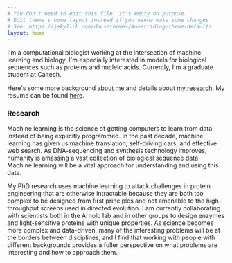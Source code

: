 ```yaml
---
# You don't need to edit this file, it's empty on purpose.
# Edit theme's home layout instead if you wanna make some changes
# See: https://jekyllrb.com/docs/themes/#overriding-theme-defaults
layout: home
---
```

I'm a computational biologist working at the intersection of machine learning and biology. I'm especially interested in models for biological sequences such as proteins and nucleic acids. Currently, I'm a graduate student at Caltech.

Here's some more background [about me](/about) and details about [my research](/research). My resume can be found [here](https://github.com/yangkky/resume/blob/master/KKY_cv.pdf).

### Research

Machine learning is the science of getting computers to learn from data instead of being explicitly programmed. In the past decade, machine learning has given us machine translation, self-driving cars, and effective web search. As DNA-sequencing and synthesis technology improves, humanity is amassing a vast collection of biological sequence data. Machine learning will be a vital approach for understanding and using this data.

My PhD research uses machine learning to attack challenges in protein engineering that are otherwise intractable because they are both too complex to be designed from first principles and not amenable to the high-throughput screens used in directed evolution. I am currently collaborating with scientists both in the Arnold lab and in other groups to design enzymes and light-sensitive proteins with unique properties. As science becomes more complex and data-driven, many of the interesting problems will be at the borders between disciplines, and I find that working with people with different backgrounds provides a fuller perspective on what problems are interesting and how to approach them.
